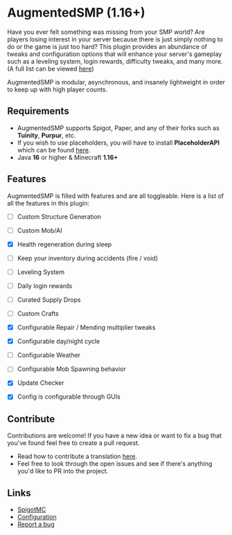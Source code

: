 
# AugmentedSMP (1.16+)

Have you ever felt something was missing from your SMP world? Are players losing interest in your server because there is just simply nothing to do or the game is just too hard? This plugin provides an abundance of tweaks and configuration options that will enhance your server's gameplay such as a leveling system, login rewards, difficulty tweaks, and many more. (A full list can be viewed [here][more-tweaks])

AugmentedSMP is modular, asynchronous, and insanely lightweight in order to keep up with high player counts.

## Requirements

 - AugmentedSMP supports Spigot, Paper, and any of their forks such as **Tuinity**, **Purpur**, etc.
 - If you wish to use placeholders, you will have to install **PlaceholderAPI** which can be found [here][link-papi].
 - Java **16** or higher & Minecraft **1.16+**

## Features

AugmentedSMP is filled with features and are all toggleable. Here is a list of all the features in this plugin:

- [ ] Custom Structure Generation
- [ ] Custom Mob/AI
- [x] Health regeneration during sleep
- [ ] Keep your inventory during accidents (fire / void)
- [ ] Leveling System 
- [ ] Daily login rewards
- [ ] Curated Supply Drops
- [ ] Custom Crafts
- [x] Configurable Repair / Mending multiplier tweaks
- [x] Configurable day/night cycle
- [ ] Configurable Weather
- [ ] Configurable Mob Spawning behavior
- [x] Update Checker
- [x] Config is configurable through GUIs


## Contribute

Contributions are welcome! If you have a new idea or want to fix a bug that you've found feel free to create a pull request.
  - Read how to contribute a translation [here][link-translation].
  - Feel free to look through the open issues and see if there's anything you'd like to PR into the project.

## Links

  - [SpigotMC][link-spigotmc]
  - [Configuration][link-config]
  - [Report a bug][link-bugs]

[more-tweaks]: <#Features> "Link to feature"
[link-papi]: <https://www.spigotmc.org/resources/placeholderapi.6245/> "PlaceholderAPI website"
[link-translation]: <https://github.com/RiceCX/AugmentedSMP/TRANSLATIONS.md> "Translation Tutorial"
[link-spigotmc]: <https://github.com/RiceCX/AugmentedSMP/TRANSLATIONS.md> "Translation Tutorial"
[link-config]: <https://github.com/RiceCX/AugmentedSMP/CONFIG.md> "Config Tutorial"
[link-bugs]: <https://github.com/RiceCX/AugmentedSMP/issues> "Github Issues"
